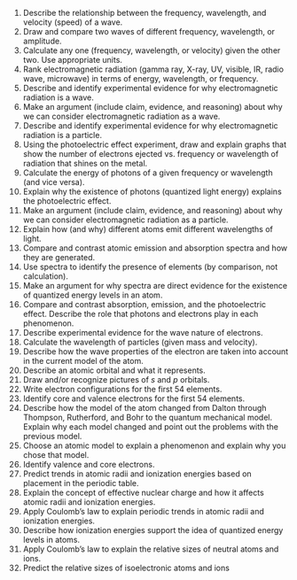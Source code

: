 1. Describe the relationship between the frequency, wavelength, and velocity (speed) of a wave.
2. Draw and compare two waves of different frequency, wavelength, or amplitude.
3. Calculate any one (frequency, wavelength, or velocity) given the other two. Use appropriate units.
4. Rank electromagnetic radiation (gamma ray, X-ray, UV, visible, IR, radio wave, microwave) in terms of energy, wavelength, or frequency.
5. Describe and identify experimental evidence for why electromagnetic radiation is a wave.
6. Make an argument (include claim, evidence, and reasoning) about why we can consider electromagnetic radiation as a wave.
7. Describe and identify experimental evidence for why electromagnetic radiation is a particle.
8. Using the photoelectric effect experiment, draw and explain graphs that show the number of electrons ejected vs. frequency or wavelength of radiation that shines on the metal.
9. Calculate the energy of photons of a given frequency or wavelength (and vice versa).
10. Explain why the existence of photons (quantized light energy) explains the photoelectric effect.
11. Make an argument (include claim, evidence, and reasoning) about why we can consider electromagnetic radiation as a particle.
12. Explain how (and why) different atoms emit different wavelengths of light.
13. Compare and contrast atomic emission and absorption spectra and how they are generated.
14. Use spectra to identify the presence of elements (by comparison, not calculation).
15. Make an argument for why spectra are direct evidence for the existence of quantized energy levels in an atom.
16. Compare and contrast absorption, emission, and the photoelectric effect. Describe the role that photons and electrons play in each phenomenon.
17. Describe experimental evidence for the wave nature of electrons.
18. Calculate the wavelength of particles (given mass and velocity).
19. Describe how the wave properties of the electron are taken into account in the current model of the atom.
20. Describe an atomic orbital and what it represents.
21. Draw and/or recognize pictures of _s_ and _p_ orbitals.
22. Write electron configurations for the first 54 elements.
23. Identify core and valence electrons for the first 54 elements.
24. Describe how the model of the atom changed from Dalton through Thompson, Rutherford, and Bohr to the quantum mechanical model. Explain why each model changed and point out the problems with the previous model.
25. Choose an atomic model to explain a phenomenon and explain why you chose that model.
26. Identify valence and core electrons.
27. Predict trends in atomic radii and ionization energies based on placement in the periodic table.
28. Explain the concept of effective nuclear charge and how it affects atomic radii and ionization energies.
29. Apply Coulomb’s law to explain periodic trends in atomic radii and ionization energies.
30. Describe how ionization energies support the idea of quantized energy levels in atoms.
31. Apply Coulomb’s law to explain the relative sizes of neutral atoms and ions.
32. Predict the relative sizes of isoelectronic atoms and ions